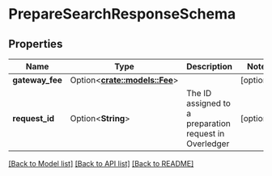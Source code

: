 # PrepareSearchResponseSchema

## Properties

Name | Type | Description | Notes
------------ | ------------- | ------------- | -------------
**gateway_fee** | Option<[**crate::models::Fee**](Fee.md)> |  | [optional]
**request_id** | Option<**String**> | The ID assigned to a preparation request in Overledger | [optional]

[[Back to Model list]](../README.md#documentation-for-models) [[Back to API list]](../README.md#documentation-for-api-endpoints) [[Back to README]](../README.md)


